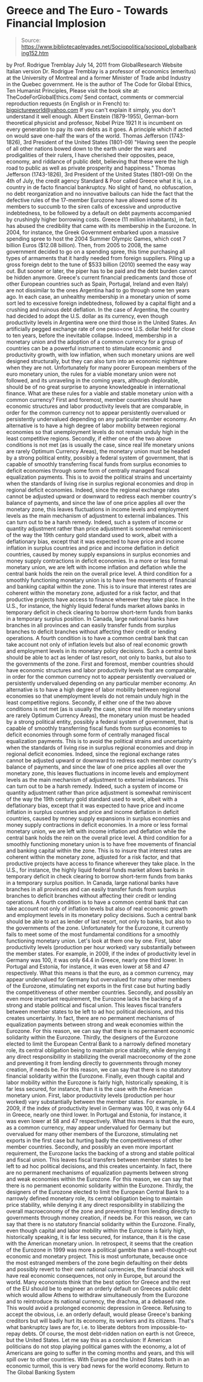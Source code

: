 # Greece and The Euro - Towards Financial Implosion

> Source: https://www.bibliotecapleyades.net/Sociopolitica/sociopol_globalbanking152.htm

by Prof. Rodrigue Tremblay July 14, 2011
from GlobalResearch Website
Italian version
Dr. Rodrigue Tremblay is a professor of economics (emeritus) at the University of Montreal and a former Minister of Trade anbd Industry in the Quebec government. He is the author of The Code for Global Ethics, Ten Humanist Principles, Please visit the book site at: TheCodeForGlobalEthics.com/ Send contact, comments or commercial reproduction requests (in English or in French) to: bigpictureworld@yahoo.com
If you can't explain it simply, you don't understand it well enough. Albert Einstein (1879-1955), German-born theoretical physicist and professor, Nobel Prize 1921 It is incumbent on every generation to pay its own debts as it goes. A principle which if acted on would save one-half the wars of the world. Thomas Jefferson (1743-1826), 3rd President of the United States (1801-09) "Having seen the people of all other nations bowed down to the earth under the wars and prodigalities of their rulers, I have cherished their opposites, peace, economy, and riddance of public debt, believing that these were the high road to public as well as private prosperity and happiness." Thomas Jefferson (1743-1826), 3rd President of the United States (1801-09)
On the 4th of July, the credit agency Standard & Poor called Greece what it is, i.e. a country in de facto financial bankruptcy.
No slight of hand, no obfuscation, no debt reorganization and no innovative bailouts can hide the fact that the defective rules of the 17-member Eurozone have allowed some of its members to succumb to the siren calls of excessive and unproductive indebtedness, to be followed by a default on debt payments accompanied by crushingly higher borrowing costs. Greece (11 million inhabitants), in fact, has abused the credibility that came with its membership in the Eurozone. In 2004, for instance, the Greek Government embarked upon a massive spending spree to host the 2004 Summer Olympic Games, which cost 7 billion Euros ($12.08 billion).
Then, from 2005 to 2008, the same government decided to go on a spending spree, this time purchasing all types of armaments that it hardly needed from foreign suppliers. Piling up a gross foreign debt to the tune of $533 billion (2010) seemed the easy way out. But sooner or later, the piper has to be paid and the debt burden cannot be hidden anymore. Greece's current financial predicaments (and those of other European countries such as Spain, Portugal, Ireland and even Italy) are not dissimilar to the ones Argentina had to go through some ten years ago. In each case, an unhealthy membership in a monetary union of some sort led to excessive foreign indebtedness, followed by a capital flight and a crushing and ruinous debt deflation. In the case of Argentina, the country had decided to adopt the U.S. dollar as its currency, even though productivity levels in Argentina were one third those in the United States.
An artificially pegged exchange rate of one peso=one U.S. dollar held for close to ten years, before the inevitable collapse. Indeed, membership in a monetary union and the adoption of a common currency for a group of countries can be a powerful instrument to stimulate economic and productivity growth, with low inflation, when such monetary unions are well designed structurally, but they can also turn into an economic nightmare when they are not. Unfortunately for many poorer European members of the euro monetary union, the rules for a viable monetary union were not followed, and its unraveling in the coming years, although deplorable, should be of no great surprise to anyone knowledgeable in international finance. What are these rules for a viable and stable monetary union with a common currency?
First and foremost, member countries should have economic structures and labor productivity levels that are comparable, in order for the common currency not to appear persistently overvalued or persistently undervalued depending on any particular member economy. An alternative is to have a high degree of labor mobility between regional economies so that unemployment levels do not remain unduly high in the least competitive regions. Secondly, if either one of the two above conditions is not met (as is usually the case, since real life monetary unions are rarely Optimum Currency Areas), the monetary union must be headed by a strong political entity, possibly a federal system of government, that is capable of smoothly transferring fiscal funds from surplus economies to deficit economies through some form of centrally managed fiscal equalization payments. This is to avoid the political strains and uncertainty when the standards of living rise in surplus regional economies and drop in regional deficit economies. Indeed, since the regional exchange rates cannot be adjusted upward or downward to redress each member country's balance of payments, and since the law of one price applies all over the monetary zone, this leaves fluctuations in income levels and employment levels as the main mechanism of adjustment to external imbalances. This can turn out to be a harsh remedy. Indeed, such a system of income or quantity adjustment rather than price adjustment is somewhat reminiscent of the way the 19th century gold standard used to work, albeit with a deflationary bias, except that it was expected to have price and income inflation in surplus countries and price and income deflation in deficit countries, caused by money supply expansions in surplus economies and money supply contractions in deficit economies. In a more or less formal monetary union, we are left with income inflation and deflation while the central bank holds the rein on the overall price level. A third condition for a smoothly functioning monetary union is to have free movements of financial and banking capital within the zone. This is to insure that interest rates are coherent within the monetary zone, adjusted for a risk factor, and that productive projects have access to finance wherever they take place. In the U.S., for instance, the highly liquid federal funds market allows banks in temporary deficit in check clearing to borrow short-term funds from banks in a temporary surplus position. In Canada, large national banks have branches in all provinces and can easily transfer funds from surplus branches to deficit branches without affecting their credit or lending operations. A fourth condition is to have a common central bank that can take account not only of inflation levels but also of real economic growth and employment levels in its monetary policy decisions. Such a central bank should be able to act as lender of last resort, not only to banks, but also to the governments of the zone.
First and foremost, member countries should have economic structures and labor productivity levels that are comparable, in order for the common currency not to appear persistently overvalued or persistently undervalued depending on any particular member economy. An alternative is to have a high degree of labor mobility between regional economies so that unemployment levels do not remain unduly high in the least competitive regions.
Secondly, if either one of the two above conditions is not met (as is usually the case, since real life monetary unions are rarely Optimum Currency Areas), the monetary union must be headed by a strong political entity, possibly a federal system of government, that is capable of smoothly transferring fiscal funds from surplus economies to deficit economies through some form of centrally managed fiscal equalization payments. This is to avoid the political strains and uncertainty when the standards of living rise in surplus regional economies and drop in regional deficit economies. Indeed, since the regional exchange rates cannot be adjusted upward or downward to redress each member country's balance of payments, and since the law of one price applies all over the monetary zone, this leaves fluctuations in income levels and employment levels as the main mechanism of adjustment to external imbalances.
This can turn out to be a harsh remedy. Indeed, such a system of income or quantity adjustment rather than price adjustment is somewhat reminiscent of the way the 19th century gold standard used to work, albeit with a deflationary bias, except that it was expected to have price and income inflation in surplus countries and price and income deflation in deficit countries, caused by money supply expansions in surplus economies and money supply contractions in deficit economies.
In a more or less formal monetary union, we are left with income inflation and deflation while the central bank holds the rein on the overall price level.
A third condition for a smoothly functioning monetary union is to have free movements of financial and banking capital within the zone. This is to insure that interest rates are coherent within the monetary zone, adjusted for a risk factor, and that productive projects have access to finance wherever they take place. In the U.S., for instance, the highly liquid federal funds market allows banks in temporary deficit in check clearing to borrow short-term funds from banks in a temporary surplus position.
In Canada, large national banks have branches in all provinces and can easily transfer funds from surplus branches to deficit branches without affecting their credit or lending operations.
A fourth condition is to have a common central bank that can take account not only of inflation levels but also of real economic growth and employment levels in its monetary policy decisions. Such a central bank should be able to act as lender of last resort, not only to banks, but also to the governments of the zone.
Unfortunately for the Eurozone, it currently fails to meet some of the most fundamental conditions for a smoothly functioning monetary union. Let's look at them one by one.
First, labor productivity levels (production per hour worked) vary substantially between the member states. For example, in 2009, if the index of productivity level in Germany was 100, it was only 64.4 in Greece, nearly one third lower. In Portugal and Estonia, for instance, it was even lower at 58 and 47 respectively. What this means is that the euro, as a common currency, may appear undervalued for Germany but overvalued for many other members of the Eurozone, stimulating net exports in the first case but hurting badly the competitiveness of other member countries. Secondly, and possibly an even more important requirement, the Eurozone lacks the backing of a strong and stable political and fiscal union. This leaves fiscal transfers between member states to be left to ad hoc political decisions, and this creates uncertainty. In fact, there are no permanent mechanisms of equalization payments between strong and weak economies within the Eurozone. For this reason, we can say that there is no permanent economic solidarity within the Eurozone. Thirdly, the designers of the Eurozone elected to limit the European Central Bank to a narrowly defined monetary role, its central obligation being to maintain price stability, while denying it any direct responsibility in stabilizing the overall macroeconomy of the zone and preventing it from lending directly to governments through money creation, if needs be. For this reason, we can say that there is no statutory financial solidarity within the Eurozone. Finally, even though capital and labor mobility within the Eurozone is fairly high, historically speaking, it is far less secured, for instance, than it is the case with the American monetary union.
First, labor productivity levels (production per hour worked) vary substantially between the member states. For example, in 2009, if the index of productivity level in Germany was 100, it was only 64.4 in Greece, nearly one third lower.
In Portugal and Estonia, for instance, it was even lower at 58 and 47 respectively. What this means is that the euro, as a common currency, may appear undervalued for Germany but overvalued for many other members of the Eurozone, stimulating net exports in the first case but hurting badly the competitiveness of other member countries.
Secondly, and possibly an even more important requirement, the Eurozone lacks the backing of a strong and stable political and fiscal union.
This leaves fiscal transfers between member states to be left to ad hoc political decisions, and this creates uncertainty. In fact, there are no permanent mechanisms of equalization payments between strong and weak economies within the Eurozone.
For this reason, we can say that there is no permanent economic solidarity within the Eurozone.
Thirdly, the designers of the Eurozone elected to limit the European Central Bank to a narrowly defined monetary role, its central obligation being to maintain price stability, while denying it any direct responsibility in stabilizing the overall macroeconomy of the zone and preventing it from lending directly to governments through money creation, if needs be.
For this reason, we can say that there is no statutory financial solidarity within the Eurozone.
Finally, even though capital and labor mobility within the Eurozone is fairly high, historically speaking, it is far less secured, for instance, than it is the case with the American monetary union.
In retrospect, it seems that the creation of the Eurozone in 1999 was more a political gamble than a well-thought-out economic and monetary project.
This is most unfortunate, because once the most estranged members of the zone begin defaulting on their debts and possibly revert to their own national currencies, the financial shock will have real economic consequences, not only in Europe, but around the world. Many economists think that the best option for Greece and the rest of the EU should be to engineer an orderly default on Greeces public debt which would allow Athens to withdraw simultaneously from the Eurozone and to reintroduce its national currency, the drachma, at a debased rate. This would avoid a prolonged economic depression in Greece. Refusing to accept the obvious, i.e. an orderly default, would please Greece's banking creditors but will badly hurt its economy, its workers and its citizens. That's what bankruptcy laws are for, i.e. to liberate debtors from impossible-to-repay debts. Of course, the most debt-ridden nation on earth is not Greece, but the United States. Let me say this as a conclusion:
If American politicians do not stop playing political games with the economy, a lot of Americans are going to suffer in the coming months and years, and this will spill over to other countries.
With Europe and the United States both in an economic turmoil, this is very bad news for the world economy.
Return to The Global Banking System
